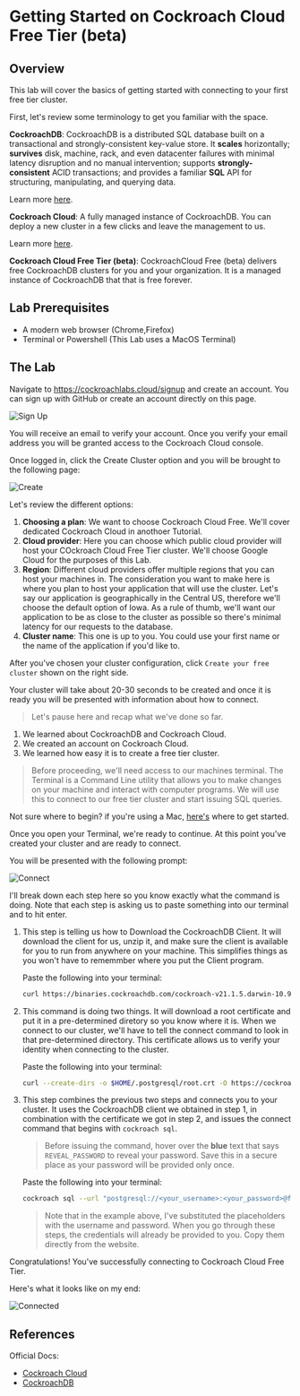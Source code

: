 # Getting Started on Cockroach Cloud Free Tier (beta)

## Overview

This lab will cover the basics of getting started with connecting to your first free tier cluster.

First, let's review some terminology to get you familiar with the space.

**CockroachDB**: CockroachDB is a distributed SQL database built on a transactional and strongly-consistent key-value store. It **scales** horizontally; **survives** disk, machine, rack, and even datacenter failures with minimal latency disruption and no manual intervention; supports **strongly-consistent** ACID transactions; and provides a familiar **SQL** API for structuring, manipulating, and querying data.

Learn more [here](https://www.cockroachlabs.com/product/).

**Cockroach Cloud**: A fully managed instance of CockroachDB. You can deploy a new cluster in a few clicks and leave the management to us.

Learn more [here](https://www.cockroachlabs.com/product/cockroachcloud/).

**Cockroach Cloud Free Tier (beta)**: CockroachCloud Free (beta) delivers free CockroachDB clusters for you and your organization. It is a managed instance of CockroachDB that that is free forever.

## Lab Prerequisites

- A modern web browser (Chrome,Firefox)
- Terminal or Powershell (This Lab uses a MacOS Terminal)

## The Lab

Navigate to <https://cockroachlabs.cloud/signup> and create an account. You can sign up with GitHub or create an account directly on this page.

![Sign Up](media/getting-started/signup.png)

You will receive an email to verify your account. Once you verify your email address you will be granted access to the Cockroach Cloud console.

Once logged in, click the Create Cluster option and you will be brought to the following page:

![Create](media/getting-started/create.png)

Let's review the different options:

1. **Choosing a plan**: We want to choose Cockroach Cloud Free. We'll cover dedicated Cockroach Cloud in anothoer Tutorial.
2. **Cloud provider**: Here you can choose which public cloud provider will host your COckroach Cloud Free Tier cluster. We'll choose Google Cloud for the purposes of this Lab.
3. **Region**: Different cloud providers offer multiple regions that you can host your machines in. The consideration you want to make here is where you plan to host your application that will use the cluster. Let's say our application is geographically in the Central US, therefore we'll choose the default option of Iowa. As a rule of thumb, we'll want our application to be as close to the cluster as possible so there's minimal latency for our requests to the database.
4. **Cluster name**: This one is up to you. You could use your first name or the name of the application if you'd like to.

After you've chosen your cluster configuration, click `Create your free cluster` shown on the right side.

Your cluster will take about 20-30 seconds to be created and once it is ready you will be presented with information about how to connect.

> Let's pause here and recap what we've done so far.

1. We learned about CockroachDB and Cockroach Cloud.
2. We created an account on Cockroach Cloud.
3. We learned how easy it is to create a free tier cluster.

> Before proceeding, we'll need access to our machines terminal. The Terminal is a Command Line utility that allows you to make changes on your machine and interact with computer programs. We will use this to connect to our free tier cluster and start issuing SQL queries.

Not sure where to begin? if you're using a Mac, [here's](https://support.apple.com/guide/terminal/welcome/mac) where to get started.

Once you open your Terminal, we're ready to continue. At this point you've created your cluster and are ready to connect.

You will be presented with the following prompt:

![Connect](media/getting-started/connect.png)

I'll break down each step here so you know exactly what the command is doing. Note that each step is asking us to paste something into our terminal and to hit enter.

1. This step is telling us how to Download the CockroachDB Client. It will download the client for us, unzip it, and make sure the client is available for you to run from anywhere on your machine. This simplifies things as you won't have to rememmber where you put the Client program.

    Paste the following into your terminal:

    ```bash
    curl https://binaries.cockroachdb.com/cockroach-v21.1.5.darwin-10.9-amd64.tgz | tar -xz; sudo cp -i cockroach-v21.1.5.darwin-10.9-amd64/cockroach /usr/local/bin/
    ```

2. This command is doing two things. It will download a root certificate and put it in a pre-determined diretory so you know where it is. When we connect to our cluster, we'll have to tell the connect command to look in that pre-determined directory. This certificate allows us to verify your identity when connecting to the cluster.

    Paste the following into your terminal:

    ```bash
    curl --create-dirs -o $HOME/.postgresql/root.crt -O https://cockroachlabs.cloud/clusters/a9fc65e8-1eb5-4024-9084-28305c9b5880/cert
    ```

3. This step combines the previous two steps and connects you to your cluster. It uses the CockroachDB client we obtained in step 1, in combination with the certificate we got in step 2, and issues the connect command that begins with `cockroach sql`.

    > Before issuing the command, hover over the **blue** text that says `REVEAL_PASSWORD` to reveal your password. Save this in a secure place as your password will be provided only once.

    Paste the following into your terminal:

    ```bash
    cockroach sql --url "postgresql://<your_username>:<your_password>@free-tier.gcp-us-central1.cockroachlabs.cloud:26257/defaultdb?sslmode=verify-full&sslrootcert=$HOME/.postgresql/root.crt&options=--cluster%3Dgrave-baboon-2741"
    ```

    > Note that in the example above, I've substituted the placeholders with the username and password. When you go through these steps, the credentials will already be provided to you. Copy them directly from the website.

Congratulations! You've successfully connecting to Cockroach Cloud Free Tier.

Here's what it looks like on my end:

![Connected](media/getting-started/connected.png)

## References

Official Docs:

- [Cockroach Cloud](https://www.cockroachlabs.com/docs/cockroachcloud/index.html)
- [CockroachDB](https://www.cockroachlabs.com/docs/stable/index.html)
